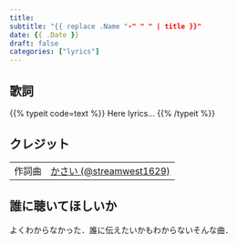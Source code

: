 ```yaml
---
title: 
subtitle: "{{ replace .Name "-" " " | title }}"
date: {{ .Date }}
draft: false
categories: ["lyrics"]
---
```

## 歌詞
{{% typeit code=text %}}
Here lyrics...
{{% /typeit %}}

## クレジット
| | |
| :-: | :-- |
| 作詞曲 | [かさい (@streamwest1629)][composer-link] |


[lyrics-writer-link]:https://twitter.com/streamwest1629
[composer-link]:https://twitter.com/streamwest1629
[illustrator-link]:https://
[movie-creator-link]:https://twitter.com/streamwest1629

## 誰に聴いてほしいか
よくわからなかった．誰に伝えたいかもわからないそんな曲．
